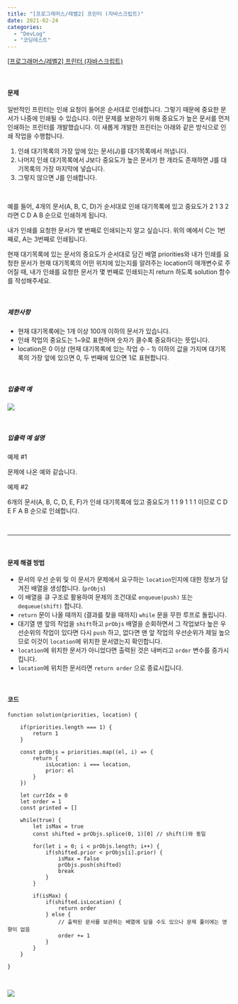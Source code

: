 ```yaml
---
title: "[프로그래머스/레벨2] 프린터 (자바스크립트)"
date: 2021-02-24
categories: 
  - "DevLog"
  - "코딩테스트"
---
```


[\[프로그래머스/레벨2\] 프린터 (자바스크립트)](https://programmers.co.kr/learn/courses/30/lessons/42587)

 

#### **문제**

일반적인 프린터는 인쇄 요청이 들어온 순서대로 인쇄합니다. 그렇기 때문에 중요한 문서가 나중에 인쇄될 수 있습니다. 이런 문제를 보완하기 위해 중요도가 높은 문서를 먼저 인쇄하는 프린터를 개발했습니다. 이 새롭게 개발한 프린터는 아래와 같은 방식으로 인쇄 작업을 수행합니다.

1. 인쇄 대기목록의 가장 앞에 있는 문서(J)를 대기목록에서 꺼냅니다.
2. 나머지 인쇄 대기목록에서 J보다 중요도가 높은 문서가 한 개라도 존재하면 J를 대기목록의 가장 마지막에 넣습니다.
3. 그렇지 않으면 J를 인쇄합니다.

 

예를 들어, 4개의 문서(A, B, C, D)가 순서대로 인쇄 대기목록에 있고 중요도가 2 1 3 2 라면 C D A B 순으로 인쇄하게 됩니다.

내가 인쇄를 요청한 문서가 몇 번째로 인쇄되는지 알고 싶습니다. 위의 예에서 C는 1번째로, A는 3번째로 인쇄됩니다.

현재 대기목록에 있는 문서의 중요도가 순서대로 담긴 배열 priorities와 내가 인쇄를 요청한 문서가 현재 대기목록의 어떤 위치에 있는지를 알려주는 location이 매개변수로 주어질 때, 내가 인쇄를 요청한 문서가 몇 번째로 인쇄되는지 return 하도록 solution 함수를 작성해주세요.

 

##### **제한사항**

- 현재 대기목록에는 1개 이상 100개 이하의 문서가 있습니다.
- 인쇄 작업의 중요도는 1~9로 표현하며 숫자가 클수록 중요하다는 뜻입니다.
- location은 0 이상 (현재 대기목록에 있는 작업 수 - 1) 이하의 값을 가지며 대기목록의 가장 앞에 있으면 0, 두 번째에 있으면 1로 표현합니다.

 

##### **입출력 예**

![](./assets/img/wp-content/uploads/2021/02/스크린샷-2021-02-24-오후-10.31.20.png)

 

##### **입출력 예 설명**

예제 #1

문제에 나온 예와 같습니다.

예제 #2

6개의 문서(A, B, C, D, E, F)가 인쇄 대기목록에 있고 중요도가 1 1 9 1 1 1 이므로 C D E F A B 순으로 인쇄합니다.

 

* * *

 

#### **문제 해결 방법**

- 문서의 우선 순위 및 이 문서가 문제에서 요구하는 `location`인지에 대한 정보가 담겨진 배열을 생성합니다. (`prObjs`)
- 이 배열을 큐 구조로 활용하여 문제의 조건대로 `enqueue(push)` 또는 `dequeue(shift)` 합니다.
- `return` 문이 나올 때까지 (결과를 찾을 때까지) `while` 문을 무한 루프로 돌립니다.
- 대기열 맨 앞의 작업을 `shift`하고 `prObjs` 배열을 순회하면서 그 작업보다 높은 우선순위의 작업이 있다면 다시 `push` 하고, 없다면 맨 앞 작업의 우선순위가 제일 높으므로 이것이 `location`에 위치한 문서였는지 확인합니다.
- `location`에 위치한 문서가 아니었다면 출력된 것은 내버리고 `order` 변수를 증가시킵니다.
- `location`에 위치한 문서라면 `return order` 으로 종료시킵니다.

 

#### **코드**

```
function solution(priorities, location) {
    
    if(priorities.length === 1) {
        return 1
    }
    
    const prObjs = priorities.map((el, i) => {
        return {
            isLocation: i === location,
            prior: el
        }
    })
    
    let currIdx = 0
    let order = 1
    const printed = []

    while(true) {
        let isMax = true
        const shifted = prObjs.splice(0, 1)[0] // shift()와 동일

        for(let i = 0; i < prObjs.length; i++) {
            if(shifted.prior < prObjs[i].prior) {
                isMax = false
                prObjs.push(shifted)
                break
            }
        }

        if(isMax) {
            if(shifted.isLocation) {
                return order
            } else {
                // 출력된 문서를 보관하는 배열에 담을 수도 있으나 문제 풀이에는 영향이 없음
                order += 1
            }
        }
    }
    
}
```

 

![](./assets/img/wp-content/uploads/2021/02/-2021-02-24-오후-10.49.23-e1614174610739.png)
